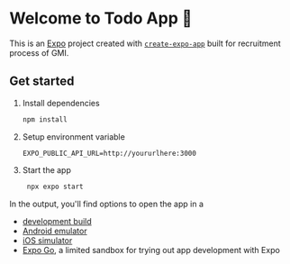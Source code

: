 # Welcome to Todo App 👋

This is an [Expo](https://expo.dev) project created with [`create-expo-app`](https://www.npmjs.com/package/create-expo-app) built for recruitment process of GMI.

## Get started

1. Install dependencies

   ```bash
   npm install
   ```

2. Setup environment variable

    ```.env
    EXPO_PUBLIC_API_URL=http://yoururlhere:3000
    ```  

3. Start the app

   ```bash
    npx expo start
   ```

In the output, you'll find options to open the app in a

- [development build](https://docs.expo.dev/develop/development-builds/introduction/)
- [Android emulator](https://docs.expo.dev/workflow/android-studio-emulator/)
- [iOS simulator](https://docs.expo.dev/workflow/ios-simulator/)
- [Expo Go](https://expo.dev/go), a limited sandbox for trying out app development with Expo
